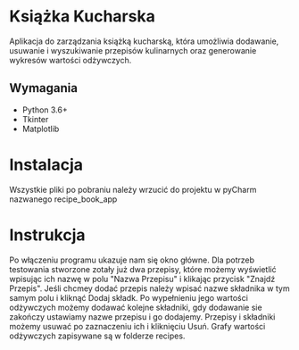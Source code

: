 # Książka Kucharska

Aplikacja do zarządzania książką kucharską, która umożliwia dodawanie, usuwanie i wyszukiwanie przepisów kulinarnych oraz generowanie wykresów wartości odżywczych.

## Wymagania

- Python 3.6+
- Tkinter
- Matplotlib

# Instalacja
Wszystkie pliki po pobraniu należy wrzucić do projektu w pyCharm nazwanego recipe_book_app

# Instrukcja
Po włączeniu programu ukazuje nam się okno główne. Dla potrzeb testowania stworzone zotały już dwa przepisy, 
które możemy wyświetlić wpisując ich nazwę w polu "Nazwa Przepisu" i klikając przycisk "Znajdź Przepis".
Jeśli chcmey dodać przepis należy wpisać nazwe składnika w tym samym polu i kliknąć Dodaj składk.
Po wypełnieniu jego wartości odżywczych możemy dodawać kolejne składniki, gdy dodawanie sie zakończy
ustawiamy nazwe przepisu i go dodajemy. Przepisy i składniki możemy usuwać po zaznaczeniu ich i kliknięciu Usuń.
Grafy wartości odżywczych zapisywane są w folderze recipes.
